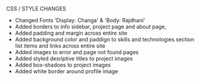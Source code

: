 CSS / STYLE CHANGES

- Changed Fonts 'Display: Changa' & 'Body: Rajdhani'
- Added borders to info sidebar, project page and about page,
- Added padding and margin across entire site
- Added background color and paddign to skills and technologies section list items and links across entire site
- Added images to error and page not found pages
- Added styled desriptive titles to project images
- Added box-shadoes to project images
- Added white border around profile image
